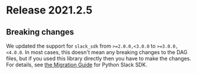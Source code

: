 <!--
 Licensed to the Apache Software Foundation (ASF) under one
 or more contributor license agreements.  See the NOTICE file
 distributed with this work for additional information
 regarding copyright ownership.  The ASF licenses this file
 to you under the Apache License, Version 2.0 (the
 "License"); you may not use this file except in compliance
 with the License.  You may obtain a copy of the License at

   http://www.apache.org/licenses/LICENSE-2.0

 Unless required by applicable law or agreed to in writing,
 software distributed under the License is distributed on an
 "AS IS" BASIS, WITHOUT WARRANTIES OR CONDITIONS OF ANY
 KIND, either express or implied.  See the License for the
 specific language governing permissions and limitations
 under the License.
 -->

# Release 2021.2.5

## Breaking changes

We updated the support for `slack_sdk` from `>=2.0.0,<3.0.0` to `>=3.0.0,<4.0.0`. In most cases,
this doesn't mean any breaking changes to the DAG files, but if you used this library directly then
you have to make the changes. For details, see
[the Migration Guide](https://slack.dev/python-slack-sdk/v3-migration/index.html#from-slackclient-2-x)
for Python Slack SDK.
